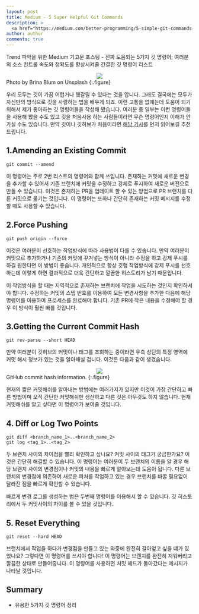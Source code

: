 ```yaml
---
layout: post
title: Medium - 5 Super Helpful Git Commands
description: >
  <a href="https://medium.com/better-programming/5-simple-git-commands-to-supercharge-productivity-3bbd31da4abb">원문 - Tate Galbraith</a>
author: author
comments: true
---
```


Trend 파악을 위한 Medium 기고문 포스팅 - 진짜 도움되는 5가지 깃 명령어; 여러분의 소스 컨트롤 속도와 정확도를 향상시켜줄 간결한 깃 명령어 리스트

<center>
<img src="https://miro.medium.com/max/10368/1*o-zT_Nd-AS6lBA1eMlc2nA.jpeg"/>
</center>
Photo by Brina Blum on Unsplash
{:.figure}

우리 모두는 깃이 가끔 어렵거나 헷갈릴 수 있다는 것을 압니다. 그래도 결국에는 모두가 자신만의 방식으로 깃을 사랑하는 법을 배우게 되죠. 이런 고통을 없애는데 도움이 되기 위해서 제가 좋아하는 깃 명령어들을 작성해 봤습니다. 여러분 중 일부는 이런 명령어들을 사용해 봤을 수도 있고 깃을 처음사용 하는 사람들이라면 무슨 명령어인지 이해가 안가실 수도 있습니다. 만약 깃이나 깃허브가 처음이라면 <a href="https://medium.com/@george.seif94/a-full-tutorial-on-how-to-use-github-88466bac7d42">해당 기사</a>를 먼저 읽어보길 추천드립니다.


## 1.Amending an Existing Commit

`git commit --amend`

이 명령어는 주로 2번 리스트의 명령어와 함께 쓰입니다. 존재하는 커밋에 새로운 변경을 추가할 수 있어서 기존 브랜치에 커밋을 수정하고 강제로 푸시하여 새로운 버전으로 만들 수 있습니다. 이것은 존재하는 PR을 업데이트 할 수 있는 방법으로 PR 브랜치를 다른 커밋으로 옮기는 것입니다. 이 명령어는 또하나 간단히 존재하는 커밋 메시지를 수정할 때도 사용할 수 있습니다.

## 2.Force Pushing

`git push origin --force`

이것은 여러분이 선호하는 작업방식에 따라 사용법이 다를 수 있습니다. 만약 여러분이 커밋으르 추가하거나 기존의 커밋에 꾸겨넣는 방식이 아니라 수정을 하고 강제 푸시를 하길 원한다면 이 방법이 좋습니다. 개인적으로 항상 깃헙 작업방식에 강제 푸시를 선호하는데 이렇게 하면 결과적으로 더욱 간단하고 깔끔한 히스토리가 남기 때문입니다.

이 작업방식을 할 때는 지역적으로 존재하는 브랜치에 작업을 시도하는 것인지 확인하셔야 합니다. 수정하는 커밋의 스텝 번호를 이용하여 모든 변경사항을 추가한 다음에 해당 명령어를 이용하여 프로세스를 완료해야 합니다. 기존 PR에 작은 내용을 수정해야 할 경우 이 방식이 훨씬 빠를 것입니다.

## 3.Getting the Current Commit Hash

`git rev-parse --short HEAD`

만약 여러분이 깃허브의 커밋이나 태그를 조회하는 중이라면 우측 상단의 특정 영역에 커밋 해시 정보가 있는 것을 알아채실 겁니다. 이것은 다음과 같이 생겼습니다.

<center>
<img src="https://miro.medium.com/max/2116/1*mU2YapfLbv5wP_Pt3OhPsw.png"/>
</center>
GitHub commit hash information.
{:.figure}

현재의 짧은 커밋해쉬를 알아내는 방법에는 여러가지가 있지만 이것이 가장 간단하고 빠른 방법이며 오직 간단한 커밋해쉬만 생산하고 다른 것은 아무것도 하지 않습니다. 현재 커밋해쉬를 알고 싶다면 이 명령어가 보여줄 것입니다.

## 4. Diff or Log Two Points

`git diff <branch_name_1>..<branch_name_2>`<br>
`git log <tag_1>..<tag_2>`

두 브랜치 사이의 차이점을 빨리 확인하고 싶나요? 커밋 사이의 태그가 궁금한가요? 이것은 간단히 해결할 수 있습니다. 이 명령어는 여러분이 두 브랜치의 이름을 알 경우 해당 브랜치 사이의 변경점이나 커밋의 내용을 빠르게 알아보는데 도움이 됩니다. 다른 브랜치의 변경점에 의존하여 새로운 피처를 작업하고 있는 경우 브랜치를 바꿀 필요없이 달라진 점을 빠르게 확인할 수 있습니다.

빠르게 변경 로그를 생성하는 법은 두번째 명령어를 이용해서 할 수 있습니다. 깃 히스토리에서 두 커밋사이의 차이를 볼 수 있을 것입니다.

## 5. Reset Everything

`git reset --hard HEAD`

브랜치에서 작업을 하다가 변경점을 만들고 있는 와중에 완전히 갈아엎고 싶을 떄가 있었나요? 그렇다면 이 명령어를 쓰셔야 합니다! 이 명령어는 브랜치를 완전히 지워버리고 깔끔한 상태로 만들어줍니다. 이 명령어를 사용하면 처밋 헤드가 돌아갔다는 메시지가 나타날 것입니다.

## Summary
* 유용한 5가지 깃 명령어 정리
